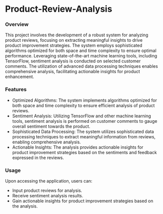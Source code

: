 # Product-Review-Analysis

### Overview
This project involves the development of a robust system for analyzing product reviews, focusing on extracting meaningful insights to drive product improvement strategies. The system employs sophisticated algorithms optimized for both space and time complexity to ensure optimal performance. Leveraging state-of-the-art machine learning tools, including TensorFlow, sentiment analysis is conducted on selected customer comments. The utilization of advanced data processing techniques enables comprehensive analysis, facilitating actionable insights for product enhancement.

### Features

- Optimized Algorithms: The system implements algorithms optimized for both space and time complexity to ensure efficient analysis of product reviews.
- Sentiment Analysis: Utilizing TensorFlow and other machine learning tools, sentiment analysis is performed on customer comments to gauge overall sentiment towards the product.
- Sophisticated Data Processing: The system utilizes sophisticated data processing techniques to extract meaningful information from reviews, enabling comprehensive analysis.
- Actionable Insights: The analysis provides actionable insights for product improvement strategies based on the sentiments and feedback expressed in the reviews.
  
### Usage
Upon accessing the application, users can:

- Input product reviews for analysis.
- Receive sentiment analysis results.
- Gain actionable insights for product improvement strategies based on the analysis.
